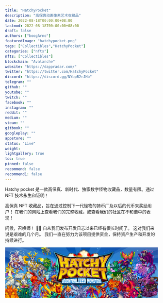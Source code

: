 ```yaml
---
title: "HatchyPocket"
description: "高保真动画像素艺术收藏品"
date: 2022-08-18T00:00:00+08:00
lastmod: 2022-08-18T00:00:00+08:00
draft: false
authors: ["boogArno"]
featuredImage: "hatchypocket.png"
tags: ["Collectibles","HatchyPocket"]
categories: ["nfts"]
nfts: ["Collectibles"]
blockchain: "Avalanche"
website: "https://dappradar.com/"
twitter: "https://twitter.com/HatchyPocket"
discord: "https://discord.gg/NYbpB2rJHb"
telegram: ""
github: ""
youtube: ""
twitch: ""
facebook: ""
instagram: ""
reddit: ""
medium: ""
steam: ""
gitbook: ""
googleplay: ""
appstore: ""
status: "Live"
weight: 
lightgallery: true
toc: true
pinned: false
recommend: false
recommend1: false
---
```

Hatchy pocket 是一款高保真、新时代、独家数字怪物收藏品，数量有限。通过 NFT 技术永生和证明！

高保真 NFT 收藏品，旨在通过控制下一代怪物的铸币厂及以后的代币来奖励用户！
在我们的网站上查看我们的完整收藏，或查看我们的社区在不和谐中的表现！

问候，召唤师！ 🧙🔮
自从我们发布开发日志以来已经有很长时间了。
这对我们来说是艰难的几个月。 我们一直在努力为该项目提供资金，保持资产生产和开发的持续进行。

![1080x360](1080x360.jpg)